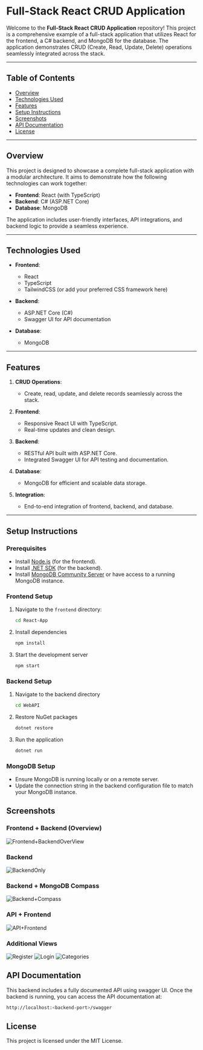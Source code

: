 # Full-Stack React CRUD Application

Welcome to the **Full-Stack React CRUD Application** repository! This project is a comprehensive example of a full-stack application that utilizes React for the frontend, a C# backend, and MongoDB for the database. The application demonstrates CRUD (Create, Read, Update, Delete) operations seamlessly integrated across the stack.

---

## Table of Contents

- [Overview](#overview)
- [Technologies Used](#technologies-used)
- [Features](#features)
- [Setup Instructions](#setup-instructions)
- [Screenshots](#screenshots)
- [API Documentation](#api-documentation)
- [License](#license)

---

## Overview

This project is designed to showcase a complete full-stack application with a modular architecture. It aims to demonstrate how the following technologies can work together:
- **Frontend**: React (with TypeScript)
- **Backend**: C# (ASP.NET Core)
- **Database**: MongoDB

The application includes user-friendly interfaces, API integrations, and backend logic to provide a seamless experience.

---

## Technologies Used

- **Frontend**:
  - React
  - TypeScript
  - TailwindCSS (or add your preferred CSS framework here)
  
- **Backend**:
  - ASP.NET Core (C#)
  - Swagger UI for API documentation
  
- **Database**:
  - MongoDB

---

## Features

1. **CRUD Operations**:
   - Create, read, update, and delete records seamlessly across the stack.

2. **Frontend**:
   - Responsive React UI with TypeScript.
   - Real-time updates and clean design.

3. **Backend**:
   - RESTful API built with ASP.NET Core.
   - Integrated Swagger UI for API testing and documentation.

4. **Database**:
   - MongoDB for efficient and scalable data storage.

5. **Integration**:
   - End-to-end integration of frontend, backend, and database.

---

## Setup Instructions

### Prerequisites
- Install [Node.js](https://nodejs.org/) (for the frontend).
- Install [.NET SDK](https://dotnet.microsoft.com/) (for the backend).
- Install [MongoDB Community Server](https://www.mongodb.com/try/download/community) or have access to a running MongoDB instance.

### Frontend Setup
1. Navigate to the `frontend` directory:
   ```bash
   cd React-App
   ```
2. Install dependencies
   ```bash
   npm install
   ```
3. Start the development server
   ```bash
   npm start
   ```

### Backend Setup
1. Navigate to the backend directory
   ```bash
   cd WebAPI
   ```
2. Restore NuGet packages
   ```bash
   dotnet restore
   ```
3. Run the application
   ```bash
   dotnet run
   ```

### MongoDB Setup
- Ensure MongoDB is running locally or on a remote server.
- Update the connection string in the backend configuration file to match your MongoDB instance.

## Screenshots
### Frontend + Backend (Overview)
![Frontend+BackendOverView](https://github.com/user-attachments/assets/6eb7171b-18eb-4211-8356-a7b4b0349dbd)


### Backend
![BackendOnly](https://github.com/user-attachments/assets/79dc4c24-f328-4052-8f55-f74be51d7003)


### Backend + MongoDB Compass
![Backend+Compass](https://github.com/user-attachments/assets/3db46a4f-d012-4138-872f-0238155f0a23)


### API + Frontend

![API+Frontend](https://github.com/user-attachments/assets/ed7bcfe8-b286-4c28-8d15-67b50c1f0a90)

### Additional Views
![Register](https://github.com/user-attachments/assets/80101492-3bd8-40c2-9db9-45f8a0c47e84)
![Login](https://github.com/user-attachments/assets/cc41bddb-d930-436b-82ec-6733eee350a4)
![Categories](https://github.com/user-attachments/assets/9fd6b85b-d323-41e8-abfb-6a6a470c7631)

## API Documentation
This backend includes a fully documented API using swagger UI. Once the backend is running, you can access the API documentation at:
```bash
http://localhost:<backend-port>/swagger
```

## License
This project is licensed under the MIT License.
